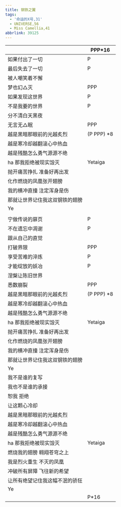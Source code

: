 ```yaml
---
title: 钢铁之翼
tags:
  - '命运的X号,31'
  - UNIVERSE,56
  - Miss Camellia,41
abbrlink: 39125
---
```

|      |PPP*16|
|--|--|
|如果付出了一切|P|
|最后失去了一切|P|
|被人嘲笑着不懈|      |
|梦也幻△灭|PPP|
|如果发现这世界|P|
|不是我要的世界|P|
|分不清白天黑夜|      |
|无言无△眠|PPP|
|越是黑暗那眼前的光越炙烈|(P PPP) *8|
|越是寒冷却越翻滚心中热血|      |
|越是残酷怎么勇气源源不绝|      |
|ha 那我拒绝被现实毁灭|Yetaiga|
|抛开痛苦挣扎 准备好再出发|      |
|化作燃烧的凤凰张开翅膀|      |
|我的横冲直撞 注定浑身是伤|      |
|那就让世界记住我这双钢铁的翅膀|      |
|Ye|      |
|      |      |
|宁做传说的扉页|P|
|不在遗忘中凋谢|P|
|跟从自己的直觉|      |
|打破界限|PPP|
|享受苦难的淬炼|P|
|才能绽放的妖冶|P|
|涅槃让陈旧世界|      |
|悉数崩裂|PPP|
|越是黑暗那眼前的光越炙烈|(P PPP) *8|
|越是寒冷却越翻滚心中热血|      |
|越是残酷怎么勇气源源不绝|      |
|ha 那我拒绝被现实毁灭|Yetaiga|
|抛开痛苦挣扎 准备好再出发|      |
|化作燃烧的凤凰张开翅膀|      |
|我的横冲直撞 注定浑身是伤|      |
|那就让世界记住我这双钢铁的翅膀|      |
|Ye|      |
|我不是谁的复写|      |
|我也不是谁的承接|      |
|恕我 拒绝|      |
|让这颗心冷却|      |
|越是黑暗那眼前的光越炙烈|      |
|越是寒冷却越翻滚心中热血|      |
|越是残酷怎么勇气源源不绝|      |
|ha 那我拒绝被现实毁灭|Yetaiga|
|燃烧我的翅膀 翱翔苍穹之上|      |
|我是烈火重生 不灭的凤凰|      |
|冲破所有屏障 飞往新的希望|      |
|让所有绝望记住我这幅不泯的骄狂|      |
|Ye|      |
|      |P*16|